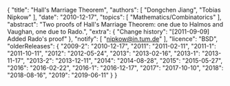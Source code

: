 {
    "title": "Hall's Marriage Theorem",
    "authors": [
        "Dongchen Jiang",
        "Tobias Nipkow"
    ],
    "date": "2010-12-17",
    "topics": [
        "Mathematics/Combinatorics"
    ],
    "abstract": "Two proofs of Hall's Marriage Theorem: one due to Halmos and Vaughan, one due to Rado.",
    "extra": {
        "Change history": "[2011-09-09] Added Rado's proof"
    },
    "notify": [
        "nipkow@in.tum.de"
    ],
    "licence": "BSD",
    "olderReleases": {
        "2009-2": "2010-12-17",
        "2011": "2011-02-11",
        "2011-1": "2011-10-11",
        "2012": "2012-05-24",
        "2013": "2013-02-16",
        "2013-1": "2013-11-17",
        "2013-2": "2013-12-11",
        "2014": "2014-08-28",
        "2015": "2015-05-27",
        "2016": "2016-02-22",
        "2016-1": "2016-12-17",
        "2017": "2017-10-10",
        "2018": "2018-08-16",
        "2019": "2019-06-11"
    }
}